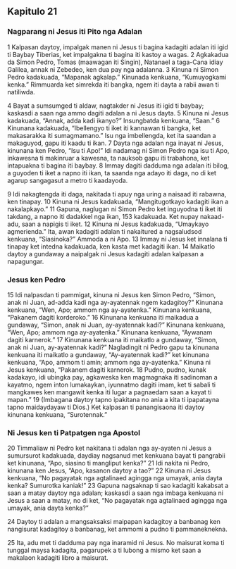 Kapitulo 21
-----------

### Nagparang ni Jesus iti Pito nga Adalan

1 Kalpasan daytoy, impalgak manen ni Jesus ti bagina kadagiti adalan iti igid ti Baybay Tiberias, ket impalgakna ti bagina iti kastoy a wagas.
2 Agkakadua da Simon Pedro, Tomas (maawagan iti Singin), Natanael a taga-Cana idiay Galilea, annak ni Zebedeo, ken dua pay nga adalanna.
3 Kinuna ni Simon Pedro kadakuada, “Mapanak agkalap.” Kinunada kenkuana, “Kumuyogkami kenka.” Rimmuarda ket simrekda iti bangka, ngem iti dayta a rabii awan ti natiliwda.

4 Bayat a sumsumged ti aldaw, nagtakder ni Jesus iti igid ti baybay; kaskasdi a saan nga ammo dagiti adalan a ni Jesus dayta.
5 Kinuna ni Jesus kadakuada, “Annak, adda kadi ikanyo?” Insungbatda kenkuana, “Saan.”
6 Kinunana kadakuada, “Ibellengyo ti iket iti kannawan ti bangka, ket makasarakka iti sumagmamano.” Isu nga imbellengda, ket ita saandan a makaguyod, gapu iti kaadu ti ikan.
7 Dayta nga adalan nga inayat ni Jesus, kinunana ken Pedro, “Isu ti Apo!” Idi nadamag ni Simon Pedro nga isu ti Apo, inkawesna ti makinruar a kawesna, ta nauksob gapu iti trabahona, ket intapuakna ti bagina iti baybay.
8 Immay dagiti dadduma nga adalan iti bilog, a guyoden ti iket a napno iti ikan, ta saanda nga adayo iti daga, no di ket agarup sangagasut a metro ti kaadayoda.

9 Idi nakagtengda iti daga, nakitada ti apuy nga uring a naisaad iti rabawna, ken tinapay.
10 Kinuna ni Jesus kadakuada, “Mangitugotkayo kadagiti ikan a nakalapkayo.”
11 Gapuna, naglugan ni Simon Pedro ket inguyodna ti iket iti takdang, a napno iti dadakkel nga ikan,
153 kadakuada. Ket nupay nakaad-adu, saan a napigis ti iket.
12 Kinuna ni Jesus kadakuada, “Umaykayo agmerienda.” Ita, awan kadagiti adalan ti nakaitured a nagsaludsod kenkuana, “Siasinoka?” Ammoda a ni Apo.
13 Immay ni Jesus ket innalana ti tinapay ket intedna kadakuada, ken kasta met kadagiti ikan.
14 Maikatlo daytoy a gundaway a naipalgak ni Jesus kadagiti adalan kalpasan a napagungar.

### Jesus ken Pedro

15 Idi nalpasdan ti pammigat, kinuna ni Jesus ken Simon Pedro, “Simon, anak ni Juan, ad-adda kadi nga ay-ayatennak ngem kadagitoy?” Kinunana kenkuana, “Wen, Apo; ammom nga ay-ayatenka.” Kinunana kenkuana, “Pakanem dagiti korderoko.”
16 Kinunana kenkuana iti maikadua a gundaway, “Simon, anak ni Juan, ay-ayatennak kadi?” Kinunana kenkuana, “Wen, Apo; ammom nga ay-ayatenka.” Kinunana kenkuana, “Aywanam dagiti karnerok.”
17 Kinunana kenkuana iti maikatlo a gundaway, “Simon, anak ni Juan, ay-ayatennak kadi?” Nagladingit ni Pedro gapu ta kinunana kenkuana iti maikatlo a gundaway, “Ay-ayatennak kadi?” ket kinunana kenkuana, “Apo, ammom ti amin; ammom nga ay-ayatenka.” Kinuna ni Jesus kenkuana, “Pakanem dagiti karnerok.
18 Pudno, pudno, kunak kadakayo, idi ubingka pay, agkaweska ken magmagnaka iti sadinoman a kayatmo, ngem inton lumakaykan, iyunnatmo dagiti imam, ket ti sabali ti mangkawes ken mangawit kenka iti lugar a pagnaedam saan a kayat ti mapan.”
19 (Imbagana daytoy tapno ipakitana no ania a kita ti ipapatayna tapno maidaydayaw ti Dios.) Ket kalpasan ti panangisaona iti daytoy kinunana kenkuana, “Surotennak.”

### Ni Jesus ken ti Patpatgen nga Apostol

20 Timmaliaw ni Pedro ket nakitana ti adalan nga ay-ayaten ni Jesus a sumursurot kadakuada, daydiay nagsanud met kenkuana bayat ti pangrabii ket kinunana, “Apo, siasino ti mangliput kenka?”
21 Idi nakita ni Pedro, kinunana ken Jesus, “Apo, kasanon daytoy a tao?”
22 Kinuna ni Jesus kenkuana, “No pagayatak nga agtalinaed agingga nga umayak, ania dayta kenka? Sumurotka kaniak!”
23 Gapuna nagsaknap ti sao kadagiti kakabsat a saan a matay daytoy nga adalan; kaskasdi a saan nga imbaga kenkuana ni Jesus a saan a matay, no di ket, “No pagayatak nga agtalinaed agingga nga umayak, ania dayta kenka?”

24 Daytoy ti adalan a mangsaksaksi maipapan kadagitoy a banbanag ken nangisurat kadagitoy a banbanag, ket ammomi a pudno ti pammaneknekna.

25 Ita, adu met ti dadduma pay nga inaramid ni Jesus. No maisurat koma ti tunggal maysa kadagita, pagarupek a ti lubong a mismo ket saan a makalaon kadagiti libro a maisurat.